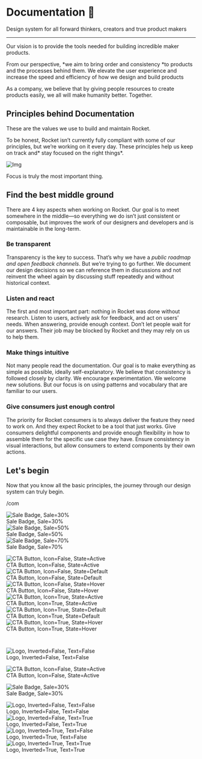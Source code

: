
# Documentation 🚀

Design system for all forward thinkers, creators and true product makers

---

Our vision is to provide the tools needed for building incredible maker products.

From our perspective, *we aim to bring order and consistency *to products and the processes behind them. We elevate the user experience and increase the speed and efficiency of how we design and build products

As a company, we believe that by giving people resources to create products easily, we all will make humanity better. Together.

## Principles behind Documentation

These are the values we use to build and maintain Rocket.

To be honest, Rocket isn’t currently fully compliant with some of our principles, but we’re working on it every day. These principles help us keep on track and* stay focused on the right things*.

![Img](https://studio-assets.supernova.io/design-systems/14533/9289758a-6300-472a-bbc6-a57098081abf.jpeg)

Focus is truly the most important thing.

## Find the best middle ground

There are 4 key aspects when working on Rocket. Our goal is to meet somewhere in the middle—so everything we do isn’t just consistent or composable, but improves the work of our designers and developers and is maintainable in the long-term.

### Be transparent

Transparency is the key to success. That’s why we have a *public roadmap and open feedback channels*. But we’re trying to go further. We document our design decisions so we can reference them in discussions and not reinvent the wheel again by discussing stuff repeatedly and without historical context.

### Listen and react

The first and most important part: nothing in Rocket was done without research. Listen to users, actively ask for feedback, and act on users’ needs. When answering, provide enough context. Don’t let people wait for our answers. Their job may be blocked by Rocket and they may rely on us to help them.

### Make things intuitive

Not many people read the documentation. Our goal is to make everything as simple as possible, ideally self-explanatory. We believe that consistency is followed closely by clarity. We encourage experimentation. We welcome new solutions. But our focus is on using patterns and vocabulary that are familiar to our users.

### Give consumers just enough control

The priority for Rocket consumers is to always deliver the feature they need to work on. And they expect Rocket to be a tool that just works. Give consumers delightful components and provide enough flexibility in how to assemble them for the specific use case they have. Ensure consistency in visual interactions, but allow consumers to extend components by their own actions.

## Let's begin

Now that you know all the basic principles, the journey through our design system can truly begin.

/com

  
![Sale Badge, Sale=30%](https://studio-assets.supernova.io/design-systems/14533/c4ce0cf9-c703-4d89-9e8e-72137d65cb7e.png)  
Sale Badge, Sale=30%  
![Sale Badge, Sale=50%](https://studio-assets.supernova.io/design-systems/14533/10daf443-709f-41f8-9650-709c3129d4f9.png)  
Sale Badge, Sale=50%  
![Sale Badge, Sale=70%](https://studio-assets.supernova.io/design-systems/14533/568f696d-e849-4234-9f2d-e413836a47dc.png)  
Sale Badge, Sale=70%  


  
![CTA Button, Icon=False, State=Active](https://studio-assets.supernova.io/design-systems/14533/e3858860-925d-49e8-bbdc-fa33eefd0111.png)  
CTA Button, Icon=False, State=Active  
![CTA Button, Icon=False, State=Default](https://studio-assets.supernova.io/design-systems/14533/a46ba1af-31eb-4e00-8809-b7d4302a41f5.png)  
CTA Button, Icon=False, State=Default  
![CTA Button, Icon=False, State=Hover](https://studio-assets.supernova.io/design-systems/14533/788322c4-d0e2-4900-9480-75561933cfcf.png)  
CTA Button, Icon=False, State=Hover  
![CTA Button, Icon=True, State=Active](https://studio-assets.supernova.io/design-systems/14533/9ca3d48c-6fcf-49e3-a166-f448f5a6f1b6.png)  
CTA Button, Icon=True, State=Active  
![CTA Button, Icon=True, State=Default](https://studio-assets.supernova.io/design-systems/14533/859612c9-f596-4a3f-8b1c-26d2efd7c4b0.png)  
CTA Button, Icon=True, State=Default  
![CTA Button, Icon=True, State=Hover](https://studio-assets.supernova.io/design-systems/14533/70476d7b-9dc7-43cd-aa1c-a791d1ee0046.png)  
CTA Button, Icon=True, State=Hover  


```javascript  
  
```

  
![Logo, Inverted=False, Text=False](https://studio-assets.supernova.io/design-systems/14533/2a99f36a-d017-4c76-8835-5df36c81af23.png)  
Logo, Inverted=False, Text=False  


  
  


  
![CTA Button, Icon=False, State=Active](https://studio-assets.supernova.io/design-systems/14533/e3858860-925d-49e8-bbdc-fa33eefd0111.png)  
CTA Button, Icon=False, State=Active  


  
![Sale Badge, Sale=30%](https://studio-assets.supernova.io/design-systems/14533/c4ce0cf9-c703-4d89-9e8e-72137d65cb7e.png)  
Sale Badge, Sale=30%  


  
![Logo, Inverted=False, Text=False](https://studio-assets.supernova.io/design-systems/14533/2a99f36a-d017-4c76-8835-5df36c81af23.png)  
Logo, Inverted=False, Text=False  
![Logo, Inverted=False, Text=True](https://studio-assets.supernova.io/design-systems/14533/56bf2a66-79e7-4dc3-9564-7d4ee610d5f9.png)  
Logo, Inverted=False, Text=True  
![Logo, Inverted=True, Text=False](https://studio-assets.supernova.io/design-systems/14533/6de273cc-ae65-4986-859b-f58a6322089e.png)  
Logo, Inverted=True, Text=False  
![Logo, Inverted=True, Text=True](https://studio-assets.supernova.io/design-systems/14533/b9dc52c6-d8d9-4237-a80f-6d72d47aab29.png)  
Logo, Inverted=True, Text=True  
